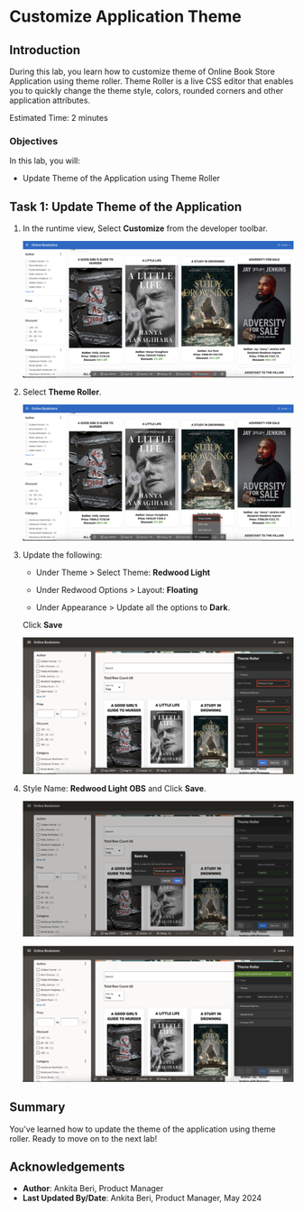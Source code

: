 # Customize Application Theme

## Introduction

During this lab, you learn how to customize theme of Online Book Store Application using theme roller. Theme Roller is a live CSS editor that enables you to quickly change the theme style, colors, rounded corners and other application attributes.

Estimated Time: 2 minutes

### Objectives

In this lab, you will:

- Update Theme of the Application using Theme Roller

## Task 1: Update Theme of the Application

1. In the runtime view, Select **Customize** from the developer toolbar.

   ![App builder home page](images/customize.png " ")

2. Select **Theme Roller**.

   ![App builder home page](images/theme-roller.png " ")

3. Update the following:

    - Under Theme > Select Theme: **Redwood Light**

    - Under Redwood Options > Layout: **Floating**

    - Under Appearance > Update all the options to **Dark**.

    Click **Save**

   ![App builder home page](images/save-roller.png " ")

4. Style Name: **Redwood Light OBS** and Click **Save**.

   ![App builder home page](images/save-as-roller.png " ")

   ![App builder home page](images/success-theme.png " ")

## Summary

You've learned how to update the theme of the application using theme roller. Ready to move on to the next lab!

## Acknowledgements

- **Author**: Ankita Beri, Product Manager
- **Last Updated By/Date**: Ankita Beri, Product Manager, May 2024
